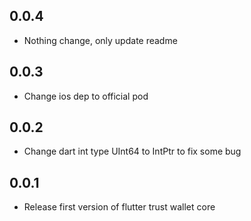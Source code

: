 ## 0.0.4

* Nothing change, only update readme


## 0.0.3

* Change ios dep to official pod



## 0.0.2

* Change dart int type UInt64 to IntPtr to fix some bug


## 0.0.1

* Release first version of flutter trust wallet core
